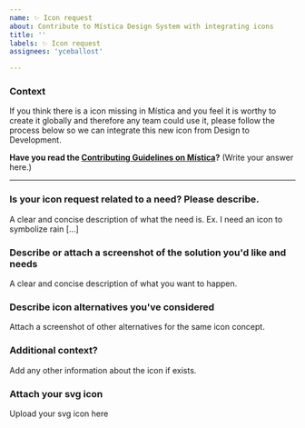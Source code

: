 ```yaml
---
name: ✨ Icon request
about: Contribute to Mística Design System with integrating icons
title: ''
labels: ✨ Icon request
assignees: 'yceballost'

---
```

<!-- _English or Spanish is ok._ -->

### Context
If you think there is a icon missing in Mística and you feel it is worthy to create it globally and therefore any team could use it, please follow the process below so we can integrate this new icon from Design to Development.

**Have you read the [Contributing Guidelines on Mística](https://brandfactory.telefonica.com/document/1846#/contribute-to-mistica/components-request)?**
(Write your answer here.)

---

### Is your icon request related to a need? Please describe.
A clear and concise description of what the need is. Ex. I need an icon to symbolize rain [...]

### Describe or attach a screenshot of the solution you'd like and needs
A clear and concise description of what you want to happen.

### Describe icon alternatives you've considered
Attach a screenshot of other alternatives for the same icon concept.

### Additional context?
Add any other information about the icon if exists.

### Attach your svg icon
Upload your svg icon here
